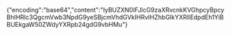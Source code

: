 {"encoding":"base64","content":"IyBUZXN0IFJlcG9zaXRvcnkKVGhpcyBpcyBhIHRlc3QgcmVwb3NpdG9yeSBjcmVhdGVkIHRvIHZhbGlkYXRlIEdpdEh1YiBBUEkgaW50ZWdyYXRpb24gdG9vbHMu"}